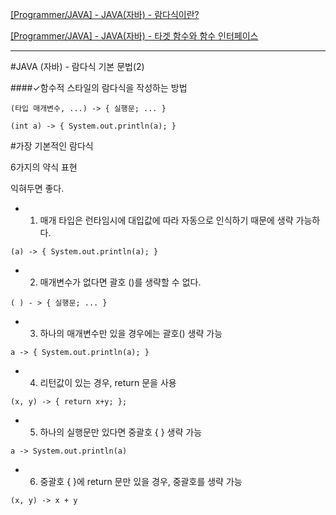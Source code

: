 <meta charset="utf-8">

[[Programmer/JAVA] - JAVA(자바) - 람다식이란?](https://github.com/eight-corner/blog/Posts/Lamda.md)

[[Programmer/JAVA] - JAVA(자바) - 타겟 함수와 함수 인터페이스](http://github.com/eight-corner/blog/Posts/Lamda3.md)

---

#JAVA (자바) - 람다식 기본 문법(2)

####✓함수적 스타일의 람다식을 작성하는 방법

```
(타입 매개변수, ...) -> { 실행문; ... }
```

```
(int a) -> { System.out.println(a); }   
```

#가장 기본적인 람다식

6가지의 약식 표현

익혀두면 좋다.

-	1. 매개 타입은 런타임시에 대입값에 따라 자동으로 인식하기 때문에 생략 가능하다.  

```
(a) -> { System.out.println(a); }	  
```

-	2. 매개변수가 없다면 괄호 ()를 생략할 수 없다.  

```
( ) - > { 실행문; ... }   
```

-	3. 하나의 매개변수만 있을 경우에는 괄호() 생략 가능

```
a -> { System.out.println(a); }	   
```

-	4. 리턴값이 있는 경우, return 문을 사용  

```
(x, y) -> { return x+y; };   
```

-	5. 하나의 실행문만 있다면 중괄호 { } 생략 가능  

```
a -> System.out.println(a)    
```

-	6. 중괄호 { }에 return 문만 있을 경우, 중괄호를 생략 가능  

```
(x, y) -> x + y    
```
